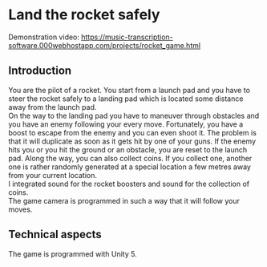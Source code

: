 # Land the rocket safely
Demonstration video: https://music-transcription-software.000webhostapp.com/projects/rocket_game.html
## Introduction
You are the pilot of a rocket. You start from a launch pad and you have to steer the rocket safely to a landing pad which is located some distance away from the launch pad.   
On the way to the landing pad you have to maneuver through obstacles and you have an enemy following your every move. Fortunately, you have a boost to escape from the enemy and you can even shoot it. The problem is that it will duplicate as soon as it gets hit by one of your guns. If the enemy hits you or you hit the ground or an obstacle, you are reset to the launch pad. 
Along the way, you can also collect coins. If you collect one, another one is rather randomly generated at a special location a few metres away from your current location.  
I integrated sound for the rocket boosters and sound for the collection of coins.  
The game camera is programmed in such a way that it will follow your moves. 
## Technical aspects
The game is programmed with Unity 5.
